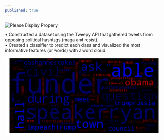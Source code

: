 ```yaml
---
published: true
---
```

![Please Display Properly]({{site.baseurl}}/https://raw.githubusercontent.com/moazim1993/moazim1993.github.io/master/_posts/Project_Images/TwitterPolitics.png)


•	Constructed a dataset using the Tweepy API that gathered tweets from opposing political hashtags (maga and resist).  
•	Created a classifier to predict each class and visualized the most informative features (or words) with a word cloud.


 ![Findings from the project visualized in a WordCloud](./Project_Images/TwitterPolitics.png)